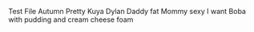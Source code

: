Test File
Autumn Pretty
Kuya Dylan
Daddy fat
Mommy sexy
I want Boba with pudding and cream cheese foam